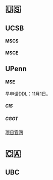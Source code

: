 # 🇺🇸

## UCSB 

#### MSCS

#### MSCE



## UPenn

#### MSE

早申请DDL：11月1日。

##### CIS

##### CGGT

[项目官网](https://www.cis.upenn.edu/graduate/program-offerings/mse-in-computer-graphics-and-game-technology/)



# 🇨🇦

## UBC